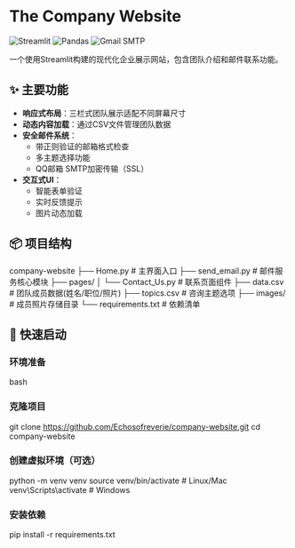   # The  Company Website

![Streamlit](https://img.shields.io/badge/Streamlit-FF4B4B?style=for-the-badge&logo=Streamlit&logoColor=white)
![Pandas](https://img.shields.io/badge/Pandas-150458?style=for-the-badge&logo=pandas&logoColor=white)
![Gmail SMTP](https://img.shields.io/badge/Gmail-D14836?style=for-the-badge&logo=gmail&logoColor=white)

一个使用Streamlit构建的现代化企业展示网站，包含团队介绍和邮件联系功能。

## ✨ 主要功能
- **响应式布局**：三栏式团队展示适配不同屏幕尺寸
- **动态内容加载**：通过CSV文件管理团队数据
- **安全邮件系统**：
  - 带正则验证的邮箱格式检查
  - 多主题选择功能
  - QQ邮箱 SMTP加密传输（SSL）
- **交互式UI**：
  - 智能表单验证
  - 实时反馈提示
  - 图片动态加载

## 📦 项目结构
company-website
├── Home.py # 主界面入口 
├── send_email.py # 邮件服务核心模块 
├── pages/ 
│ └── Contact_Us.py # 联系页面组件 
├── data.csv # 团队成员数据(姓名/职位/照片) 
├── topics.csv # 咨询主题选项 
├── images/ # 成员照片存储目录 
└── requirements.txt # 依赖清单

## 🚀 快速启动
### 环境准备
bash
### 克隆项目
git clone https://github.com/Echosofreverie/company-website.git
cd company-website
### 创建虚拟环境（可选）
python -m venv venv 
source venv/bin/activate # Linux/Mac 
venv\Scripts\activate # Windows
### 安装依赖
pip install -r requirements.txt